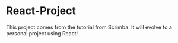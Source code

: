 # React-Project
This project comes from the tutorial from Scrimba. It will evolve to a personal project using React!
